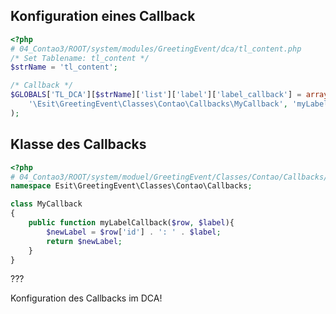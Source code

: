 ## Konfiguration eines Callback

```php
<?php
# 04_Contao3/ROOT/system/modules/GreetingEvent/dca/tl_content.php
/* Set Tablename: tl_content */
$strName = 'tl_content';

/* Callback */
$GLOBALS['TL_DCA'][$strName]['list']['label']['label_callback'] = array(
    '\Esit\GreetingEvent\Classes\Contao\Callbacks\MyCallback', 'myLabelCallback'
);
```

## Klasse des Callbacks

```php
<?php
# 04_Contao3/ROOT/system/moduel/GreetingEvent/Classes/Contao/Callbacks/MyCallback.php
namespace Esit\GreetingEvent\Classes\Contao\Callbacks;

class MyCallback
{
    public function myLabelCallback($row, $label){
        $newLabel = $row['id'] . ': ' . $label;
        return $newLabel;
    }
}
```

???

Konfiguration des Callbacks im DCA!
